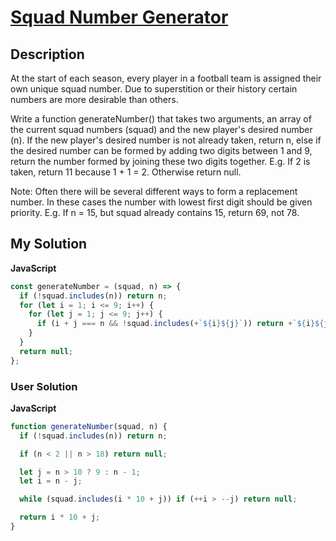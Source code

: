 # [Squad Number Generator](https://www.codewars.com/kata/5d62961d18198b000e2f22b3)

## Description

At the start of each season, every player in a football team is assigned their own unique squad number. Due to superstition or their history certain numbers are more desirable than others.

Write a function generateNumber() that takes two arguments, an array of the current squad numbers (squad) and the new player's desired number (n). If the new player's desired number is not already taken, return n, else if the desired number can be formed by adding two digits between 1 and 9, return the number formed by joining these two digits together. E.g. If 2 is taken, return 11 because 1 + 1 = 2. Otherwise return null.

Note: Often there will be several different ways to form a replacement number. In these cases the number with lowest first digit should be given priority. E.g. If n = 15, but squad already contains 15, return 69, not 78.

## My Solution

**JavaScript**

```js
const generateNumber = (squad, n) => {
  if (!squad.includes(n)) return n;
  for (let i = 1; i <= 9; i++) {
    for (let j = 1; j <= 9; j++) {
      if (i + j === n && !squad.includes(+`${i}${j}`)) return +`${i}${j}`;
    }
  }
  return null;
};
```

### User Solution

**JavaScript**

```js
function generateNumber(squad, n) {
  if (!squad.includes(n)) return n;

  if (n < 2 || n > 18) return null;

  let j = n > 10 ? 9 : n - 1;
  let i = n - j;

  while (squad.includes(i * 10 + j)) if (++i > --j) return null;

  return i * 10 + j;
}
```

